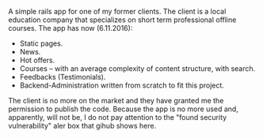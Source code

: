 A simple rails app for one of my former clients. The client is a local education company that specializes on short term professional offline courses. The app has now (6.11.2016):
- Static pages.
- News.
- Hot offers.
- Courses – with an average complexity of content structure, with search.
- Feedbacks (Testimonials).
- Backend-Administration written from scratch to fit this project.

The client is no more on the market and they have granted me the permission to publish the code. Because the app is no more used and, apparently, will not be, I do not pay attention to the "found security vulnerability" aler box that gihub shows here.

